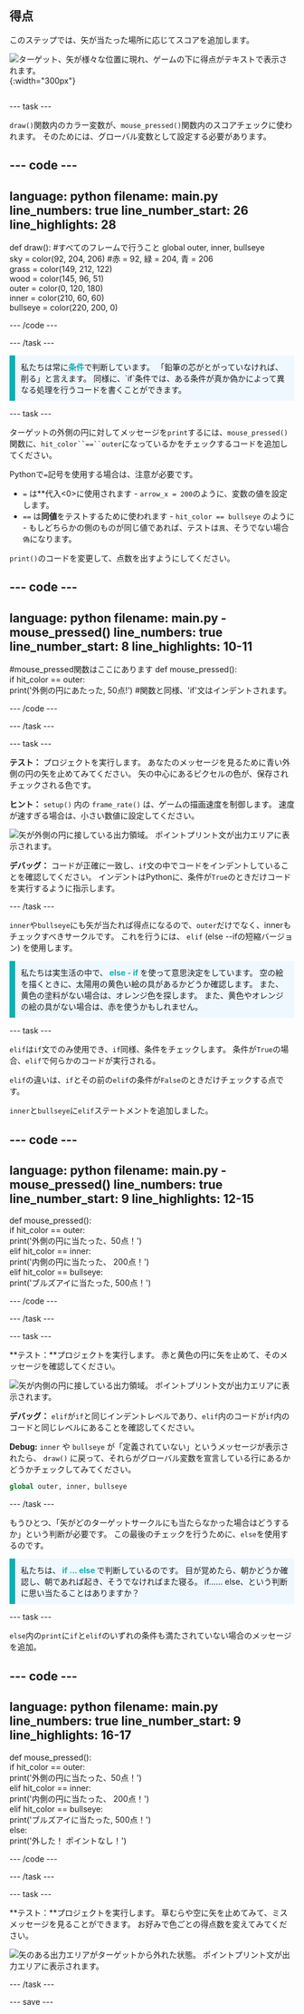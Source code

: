 ## 得点

<div style="display: flex; flex-wrap: wrap">
<div style="flex-basis: 200px; flex-grow: 1; margin-right: 15px;">
このステップでは、矢が当たった場所に応じてスコアを追加します。
</div>
<div>

![ターゲット、矢が様々な位置に現れ、ゲームの下に得点がテキストで表示されます。](images/points-scored.gif){:width="300px"}

</div>
</div>

--- task ---

`draw()`関数内のカラー変数が、`mouse_pressed()`関数内のスコアチェックに使われます。 そのためには、グローバル変数として設定する必要があります。

--- code ---
---
language: python 
filename: main.py 
line_numbers: true 
line_number_start: 26
line_highlights: 28
---

def draw():
#すべてのフレームで行うこと
  global outer, inner, bullseye    
  sky = color(92, 204, 206) #赤 = 92, 緑 = 204, 青 = 206    
  grass = color(149, 212, 122)    
  wood = color(145, 96, 51)    
  outer = color(0, 120, 180)    
  inner = color(210, 60, 60)   
  bullseye = color(220, 200, 0)

--- /code ---

--- /task ---

<p style="border-left: solid; border-width:10px; border-color: #0faeb0; background-color: aliceblue; padding: 10px;">
私たちは常に<span style="color: #0faeb0; font-weight: bold;">条件</span>で判断しています。 「鉛筆の芯がとがっていなければ、削る」と言えます。 同様に、`if`条件では、ある条件が真か偽かによって異なる処理を行うコードを書くことができます。
</p>

--- task ---

ターゲットの外側の円に対してメッセージを`print`するには、`mouse_pressed()`関数に、`hit_color``==``outer`になっているかをチェックするコードを追加してください。

Pythonで`=`記号を使用する場合は、注意が必要です。
 + `=` は**代入<0>に使用されます - `arrow_x = 200`のように、変数の値を設定します。</li>
 + `==` は**同値**をテストするために使われます - `hit_color == bullseye` のように - もしどちらかの側のものが同じ値であれば、テストは`真`、そうでない場合`偽`になります。</ul>

`print()`のコードを変更して、点数を出すようにしてください。

--- code ---
---
language: python 
filename: main.py - mouse_pressed() 
line_numbers: true 
line_number_start: 8
line_highlights: 10-11
---

#mouse_pressed関数はここにあります
def mouse_pressed():     
  if hit_color == outer:      
    print('外側の円にあたった, 50点!') #関数と同様、'if'文はインデントされます。

--- /code ---

--- /task ---

--- task ---

**テスト：** プロジェクトを実行します。 あなたのメッセージを見るために青い外側の円の矢を止めてみてください。 矢の中心にあるピクセルの色が、保存されチェックされる色です。

**ヒント：** `setup()` 内の `frame_rate()` は、ゲームの描画速度を制御します。 速度が速すぎる場合は、小さい数値に設定してください。

![矢が外側の円に接している出力領域。 ポイントプリント文が出力エリアに表示されます。](images/blue-points.png)

**デバッグ：** コードが正確に一致し、`if`文の中でコードをインデントしていることを確認してください。 インデントはPythonに、条件が`True`のときだけコードを実行するように指示します。

--- /task ---

`inner`や`bullseye`にも矢が当たれば得点になるので、`outer`だけでなく、innerもチェックすべきサークルです。 これを行うには、 `elif` (else --ifの短縮バージョン) を使用します。

<p style="border-left: solid; border-width:10px; border-color: #0faeb0; background-color: aliceblue; padding: 10px;">
私たちは実生活の中で、<span style="color: #0faeb0; font-weight: bold;"> else - if </span> を使って意思決定をしています。 空の絵を描くときに、太陽用の黄色い絵の具があるかどうか確認します。 また、黄色の塗料がない場合は、オレンジ色を探します。 また、黄色やオレンジの絵の具がない場合は、赤を使うかもしれません。
</p>

--- task ---

`elif`は`if`文でのみ使用でき、`if`同様、条件をチェックします。 条件が`True`の場合、`elif`で何らかのコードが実行される。

`elif`の違いは、`if`とその前の`elif`の条件が`False`のときだけチェックする点です。

`inner`と`bullseye`に`elif`ステートメントを追加しました。

--- code ---
---
language: python 
filename: main.py - mouse_pressed() 
line_numbers: true 
line_number_start: 9
line_highlights: 12-15
---

def mouse_pressed():    
  if hit_color == outer:    
    print('外側の円に当たった、50点！')    
  elif hit_color == inner:    
    print('内側の円に当たった、 200点！')   
  elif hit_color == bullseye:    
    print('ブルズアイに当たった, 500点！')

--- /code ---

--- /task ---

--- task ---

**テスト：**プロジェクトを実行します。 赤と黄色の円に矢を止めて、そのメッセージを確認してください。

![矢が内側の円に接している出力領域。 ポイントプリント文が出力エリアに表示されます。](images/yellow-points.png)

**デバッグ：** `elif`が`if`と同じインデントレベルであり、`elif`内のコードが`if`内のコードと同じレベルにあることを確認してください。

**Debug:** `inner` や `bullseye` が「定義されていない」というメッセージが表示されたら、 `draw()` に戻って、それらがグローバル変数を宣言している行にあるかどうかチェックしてみてください。

```python
global outer, inner, bullseye
```

--- /task ---

もうひとつ、「矢がどのターゲットサークルにも当たらなかった場合はどうするか」という判断が必要です。 この最後のチェックを行うために、`else`を使用するのです。

<p style="border-left: solid; border-width:10px; border-color: #0faeb0; background-color: aliceblue; padding: 10px;">
私たちは、<span style="color: #0faeb0; font-weight: bold;"> if ... else </span>で判断しているのです。 目が覚めたら、朝かどうか確認し、朝であれば起き、そうでなければまた寝る。 if...... else、という判断に思い当たることはありますか？ 
</p>

--- task ---

`else`内の`print`に`if`と`elif`のいずれの条件も満たされていない場合のメッセージを追加。

--- code ---
---
language: python 
filename: main.py 
line_numbers: true 
line_number_start: 9
line_highlights: 16-17
---

def mouse_pressed():    
  if hit_color == outer:   
    print('外側の円に当たった、50点！')   
  elif hit_color == inner:   
    print('内側の円に当たった、 200点！')   
  elif hit_color == bullseye:    
    print('ブルズアイに当たった, 500点！')   
  else:   
    print('外した！ ポイントなし！')

--- /code ---

--- /task ---

--- task ---

**テスト：**プロジェクトを実行します。 草むらや空に矢を止めてみて、ミスメッセージを見ることができます。 お好みで色ごとの得点数を変えてみてください。

![矢のある出力エリアがターゲットから外れた状態。 ポイントプリント文が出力エリアに表示されます。](images/missed-points.png)

--- /task ---

--- save ---
